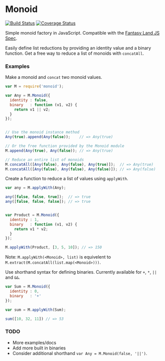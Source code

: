 # Monoid

[![Build Status][travis-image]][travis-url] [![Coverage Status][coveralls-image]][coveralls-url]

Simple monoid factory in JavaScript. Compatible with the [Fantasy Land JS Spec](https://github.com/fantasyland/fantasy-land).

Easily define list reductions by providing an identity value and a binary function. Get a free way to reduce a list of monoids with `concatAll`.

### Examples

Make a monoid and `concat` two monoid values.

```js
var M = require('monoid');

var Any = M.Monoid({
  identity : false,
  binary   : function (v1, v2) {
    return v1 || v2;
  }
});


// Use the monoid instance method
Any(true).append(Any(false));    // => Any(true)

// Or the free function provided by the Monoid module
M.append(Any(true), Any(false)); // => Any(true)

// Reduce an entire list of monoids
M.concatAll([Any(false), Any(false), Any(true)]);  // => Any(true)
M.concatAll([Any(false), Any(false), Any(false)]); // => Any(false)
```

Create a function to reduce a list of values using `applyWith`.

```js
var any = M.applyWith(Any);

any([false, false, true]);  // => true
any([false, false, false]); // => true


var Product = M.Monoid({
  identity : 1,
  binary   : function (v1, v2) {
    return v1 * v2;
  }
});

M.applyWith(Product, [3, 5, 10]); // => 150
```

Note: `M.applyWith(<Monoid>, list)` is equivelent to `M.extract(M.concatAll(list.map(<Monoid>)))`.

Use shorthand syntax for defining binaries. Currently available for `+`, `*`, `||` and `&&`.

```js
var Sum = M.Monoid({
  identity : 0,
  binary   : '+'
});

var sum = M.applyWith(Sum);

sum([10, 32, 11]) // => 53
```

### TODO

* More examples/docs
* Add more built in binaries
* Consider additional shorthand `var Any = M.Monoid(false, '||')`.

[travis-image]: https://travis-ci.org/TGOlson/monoid.svg?branch=master
[travis-url]: https://travis-ci.org/TGOlson/monoid

[coveralls-image]: https://coveralls.io/repos/TGOlson/monoid/badge.svg?branch=master
[coveralls-url]: https://coveralls.io/r/TGOlson/monoid?branch=master
